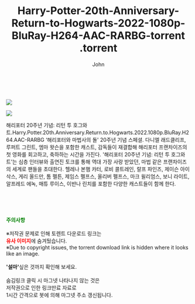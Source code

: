 ﻿---
layout: post
title:  "                   Harry-Potter-20th-Anniversary-Return-to-Hogwarts-2022-1080p-BluRay-H264-AAC-RARBG-torrent                .torrent"
author: John
categories: [ 영화 ]
tags: [  ]
image: https://torrentrj57.com/uploadfile/full/65ef9664f92ed699e509d5eec9d59f53be503605.jpg"/></p><p><img src="https://torrentrj57.com/uploadfile/full/65b0c6f110981655cf0cef5ff9535b2b6c47e843.jpg 
description: "                   Harry-Potter-20th-Anniversary-Return-to-Hogwarts-2022-1080p-BluRay-H264-AAC-RARBG-torrent                 torrent 정보 공유"
toc: true
toc_sticky: true
---

<br>
<p><img src="https://torrentrj57.com/uploadfile/full/65ef9664f92ed699e509d5eec9d59f53be503605.jpg"/></p><p><img src="https://torrentrj57.com/uploadfile/full/65b0c6f110981655cf0cef5ff9535b2b6c47e843.jpg"/></p>
 해리포터 20주년 기념: 리턴 투 호그와트.Harry.Potter.20th.Anniversary.Return.to.Hogwarts.2022.1080p.BluRay.H264.AAC-RARBG ‘해리포터와 마법사의 돌' 20주년 기념 스페셜. 다니엘 래드클리프, 루퍼트 그린트, 엠마 왓슨을 포함한 캐스트, 감독들이 재결합해 해리포터 프랜차이즈의 첫 영화를 회고하고, 축하하는 시간을 가진다. '해리포터 20주년 기념: 리턴 투 호그와트'는 심층 인터뷰와 출연진 토크를 통해 역대 가장 사랑 받았던, 마법 같은 프랜차이즈의 세계로 팬들을 초대한다. 헬레나 본햄 카터, 로비 콜트레인, 랄프 파인즈, 제이슨 아이삭스, 게리 올드만, 톰 펠튼, 제임스 펠프스, 올리버 펠프스, 마크 윌리엄스, 보니 라이트, 알프레드 에녹, 매튜 루이스, 이반나 린치를 포함한 다양한 캐스트들이 함께 한다. 
    
<br><br><br>
<p data-ke-size="size16"><b><span style="color: green;">주의사항</span></b><br /><br />※저작권 문제로 인해 토렌트 다운로드 링크는<br /><b><span style="color: red;">유사 이미지</span></b>에 숨겨뒀습니다.<br />※Due to copyright issues, the torrent download link is hidden where it looks like an image.<br /><br /><b>'설마'</b>싶은 것까지 확인해 보세요.<br /><br />숨김링크 클릭 시 마그넷 나타나지 않는 것은<br />저작권으로 인한 링크만료 자료로<br />1시간 간격으로 봇에 의해 마그넷 주소 갱신됩니다.</p>
